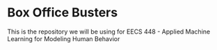 # Box Office Busters
This is the repository we will be using for EECS 448 - Applied Machine Learning for Modeling Human Behavior
